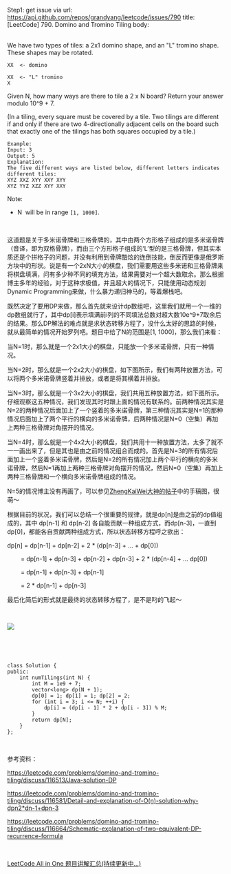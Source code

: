 Step1: get issue via url: https://api.github.com/repos/grandyang/leetcode/issues/790 
 title:[LeetCode] 790. Domino and Tromino Tiling 
 body:  
  

We have two types of tiles: a 2x1 domino shape, and an "L" tromino shape. These shapes may be rotated.
    
    
    XX  <- domino
    
    XX  <- "L" tromino
    X
    

Given N, how many ways are there to tile a 2 x N board? Return your answer modulo 10^9 + 7.

(In a tiling, every square must be covered by a tile. Two tilings are different if and only if there are two 4-directionally adjacent cells on the board such that exactly one of the tilings has both squares occupied by a tile.)
    
    
    Example:
    Input: 3
    Output: 5
    Explanation: 
    The five different ways are listed below, different letters indicates different tiles:
    XYZ XXZ XYY XXY XYY
    XYZ YYZ XZZ XYY XXY

Note:

  * N  will be in range `[1, 1000]`.



 

这道题是关于多米诺骨牌和三格骨牌的，其中由两个方形格子组成的是多米诺骨牌（音译，即为双格骨牌），而由三个方形格子组成的‘L’型的是三格骨牌，但其实本质还是个拼格子的问题，并没有利用到骨牌酷炫的连倒技能，倒反而更像是俄罗斯方块中的形状。说是有一个2xN大小的棋盘，我们需要用这些多米诺和三格骨牌来将棋盘填满，问有多少种不同的填充方法，结果需要对一个超大数取余。那么根据博主多年的经验，对于这种求极值，并且超大的情况下，只能使用动态规划Dynamic Programming来做，什么暴力递归神马的，等着爆栈吧。

既然决定了要用DP来做，那么首先就来设计dp数组吧，这里我们就用一个一维的dp数组就行了，其中dp[i]表示填满前i列的不同填法总数对超大数10e^9+7取余后的结果。那么DP解法的难点就是求状态转移方程了，没什么太好的思路的时候，就从最简单的情况开始罗列吧。题目中给了N的范围是[1, 1000]，那么我们来看：

当N=1时，那么就是一个2x1大小的棋盘，只能放一个多米诺骨牌，只有一种情况。

当N=2时，那么就是一个2x2大小的棋盘，如下图所示，我们有两种放置方法，可以将两个多米诺骨牌竖着并排放，或者是将其横着并排放。

当N=3时，那么就是一个3x2大小的棋盘，我们共用五种放置方法，如下图所示。仔细观察这五种情况，我们发现其时时跟上面的情况有联系的。前两种情况其实是N=2的两种情况后面加上了一个竖着的多米诺骨牌，第三种情况其实是N=1的那种情况后面加上了两个平行的横向的多米诺骨牌，后两种情况是N=0（空集）再加上两种三格骨牌对角摆开的情况。

当N=4时，那么就是一个4x2大小的棋盘，我们共用十一种放置方法，太多了就不一一画出来了，但是其也是由之前的情况组合而成的。首先是N=3的所有情况后面加上一个竖着多米诺骨牌，然后是N=2的所有情况加上两个平行的横向的多米诺骨牌，然后N=1再加上两种三格骨牌对角摆开的情况，然后N=0（空集）再加上两种三格骨牌和一个横向多米诺骨牌组成的情况。

N=5的情况博主没有再画了，可以参见[ZhengKaiWei大神的帖子](https://leetcode.com/problems/domino-and-tromino-tiling/discuss/116581/Detail-and-explanation-of-O\(n\)-solution-why-dpn2*dn-1+dpn-3)中的手稿图，很萌～

根据目前的状况，我们可以总结一个很重要的规律，就是dp[n]是由之前的dp值组成的，其中 dp[n-1] 和 dp[n-2] 各自能贡献一种组成方式，而dp[n-3]，一直到dp[0]，都能各自贡献两种组成方式，所以状态转移方程呼之欲出：

dp[n] = dp[n-1] + dp[n-2] + 2 * (dp[n-3] + ... + dp[0])

        = dp[n-1] + dp[n-3] + dp[n-2] + dp[n-3] + 2 * (dp[n-4] + ... dp[0])

        = dp[n-1] + dp[n-3] + dp[n-1]

        = 2 * dp[n-1] + dp[n-3]

最后化简后的形式就是最终的状态转移方程了，是不是叼的飞起～

 

![](https://images2018.cnblogs.com/blog/391947/201806/391947-20180618065539694-679656041.png)

 

 
    
    
    class Solution {
    public:
        int numTilings(int N) {
            int M = 1e9 + 7;
            vector<long> dp(N + 1);
            dp[0] = 1; dp[1] = 1; dp[2] = 2;
            for (int i = 3; i <= N; ++i) {
                dp[i] = (dp[i - 1] * 2 + dp[i - 3]) % M;
            }
            return dp[N];
        }
    };

 

参考资料：

<https://leetcode.com/problems/domino-and-tromino-tiling/discuss/116513/Java-solution-DP>

<https://leetcode.com/problems/domino-and-tromino-tiling/discuss/116581/Detail-and-explanation-of-O(n)-solution-why-dpn2*dn-1+dpn-3>

<https://leetcode.com/problems/domino-and-tromino-tiling/discuss/116664/Schematic-explanation-of-two-equivalent-DP-recurrence-formula>

 

[LeetCode All in One 题目讲解汇总(持续更新中...)](http://www.cnblogs.com/grandyang/p/4606334.html)
